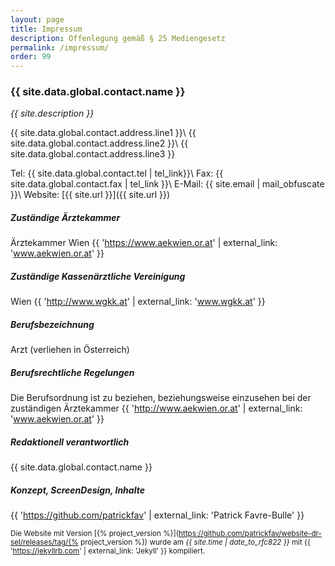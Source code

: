 ```yaml
---
layout: page
title: Impressum
description: Offenlegung gemäß § 25 Mediengesetz
permalink: /impressum/
order: 99
---
```


### {{ site.data.global.contact.name }}

_{{ site.description }}_

{{ site.data.global.contact.address.line1 }}\\
{{ site.data.global.contact.address.line2 }}\\
{{ site.data.global.contact.address.line3 }}

Tel:	{{ site.data.global.contact.tel | tel_link}}\\
Fax:	{{ site.data.global.contact.fax | tel_link }}\\
E-Mail:	{{ site.email | mail_obfuscate }}\\
Website:	[{{ site.url }}]({{ site.url }})

##### Zuständige Ärztekammer
Ärztekammer Wien {{ 'https://www.aekwien.or.at' | external_link: 'www.aekwien.or.at' }}

##### Zuständige Kassenärztliche Vereinigung
Wien {{ 'http://www.wgkk.at' | external_link: 'www.wgkk.at' }}

##### Berufsbezeichnung
Arzt (verliehen in Österreich)

##### Berufsrechtliche Regelungen
Die Berufsordnung ist zu beziehen, beziehungsweise einzusehen bei der zuständigen Ärztekammer {{ 'http://www.aekwien.or.at' | external_link: 'www.aekwien.or.at' }}

##### Redaktionell verantwortlich
{{ site.data.global.contact.name }}

##### Konzept, ScreenDesign, Inhalte
{{ 'https://github.com/patrickfav' | external_link: 'Patrick Favre-Bulle' }}

<small>Die Website mit Version [{% project_version %}](https://github.com/patrickfav/website-dr-sel/releases/tag/{% project_version %}) 
wurde am _{{ site.time | date_to_rfc822 }}_ mit {{ 'https://jekyllrb.com' | external_link: 'Jekyll' }} kompiliert.</small>
